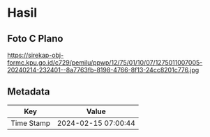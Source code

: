 # Hasil

## Foto C Plano

https://sirekap-obj-formc.kpu.go.id/c729/pemilu/ppwp/12/75/01/10/07/1275011007005-20240214-232401--8a7763fb-8198-4766-8f13-24cc8201c776.jpg


## Metadata

| Key        | Value               |
| ---------- | ------------------- |
| Time Stamp | 2024-02-15 07:00:44 |



